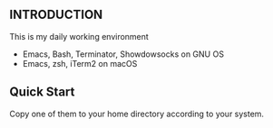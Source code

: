 ## INTRODUCTION
This is my daily working environment<br>
- Emacs, Bash, Terminator, Showdowsocks on GNU OS
- Emacs, zsh, iTerm2 on macOS
## Quick Start
Copy one of them to your home directory according to your system.
